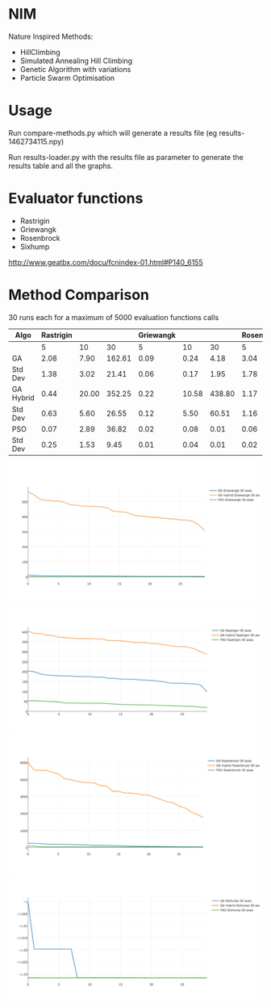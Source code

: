 # NIM
Nature Inspired Methods:
 - HillClimbing
 - Simulated Annealing Hill Climbing
 - Genetic Algorithm with variations
 - Particle Swarm Optimisation
 
# Usage

Run compare-methods.py which will generate a results file (eg results-1462734115.npy)

Run results-loader.py with the results file as parameter to generate the results table and all the graphs.

# Evaluator functions
 - Rastrigin
 - Griewangk
 - Rosenbrock
 - Sixhump
 
 http://www.geatbx.com/docu/fcnindex-01.html#P140_6155


# Method Comparison 
 30 runs each for a maximum of 5000 evaluation functions calls


| Algo       | Rastrigin  |            |            | Griewangk  |            |            | Rosenbrock |            |            | Sixhump    |            |            |
|------------|------------|------------|------------|------------|------------|------------|------------|------------|------------|------------|------------|------------|
|            | 5          | 10         | 30         | 5          | 10         | 30         | 5          | 10         | 30         | 5          | 10         | 30         |
| GA         |       2.08 |       7.90 |     162.61 |       0.09 |       0.24 |       4.18 |       3.04 |      12.55 |     111.82 |      -1.03 |      -1.02 |      -1.03 |
|    Std Dev |       1.38 |       3.02 |      21.41 |       0.06 |       0.17 |       1.95 |       1.78 |      16.17 |      65.74 |       0.01 |       0.02 |       0.01 |
| GA Hybrid  |       0.44 |      20.00 |     352.25 |       0.22 |      10.58 |     438.80 |       1.17 |      24.35 |    3402.52 |      -1.03 |      -1.03 |      -1.03 |
|    Std Dev |       0.63 |       5.60 |      26.55 |       0.12 |       5.50 |      60.51 |       1.16 |      15.52 |     829.96 |       0.00 |       0.00 |       0.00 |
| PSO        |       0.07 |       2.89 |      36.82 |       0.02 |       0.08 |       0.01 |       0.06 |       3.05 |      28.97 |      -1.03 |      -1.03 |      -1.03 |
|    Std Dev |       0.25 |       1.53 |       9.45 |       0.01 |       0.04 |       0.01 |       0.02 |       1.01 |      14.04 |       0.00 |       0.00 |       0.00 |


![Griewangk 30 Axes](https://github.com/nicupavel/nim/blob/master/results/griewangk-30.png)
![Rastrigin 30 Axes](https://github.com/nicupavel/nim/blob/master/results/rastrigin-30.png)
![Rosenbrock 30 Axes](https://github.com/nicupavel/nim/blob/master/results/rosenbrock-30.png)
![Sixhump 30 Axes](https://github.com/nicupavel/nim/blob/master/results/sixhump-30.png)
